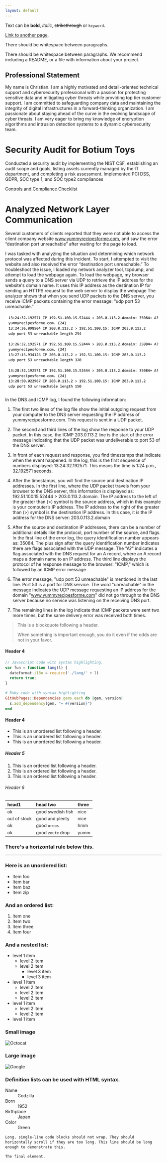 ```yaml
---
layout: default
---
```


Text can be **bold**, _italic_, ~~strikethrough~~ or `keyword`.

[Link to another page](./another-page.html).

There should be whitespace between paragraphs.

There should be whitespace between paragraphs. We recommend including a README, or a file with information about your project.

## Professional Statement

My name is Christian. I am a highly motivated and detail-oriented technical support and cybersecurity professional with a passion for protecting sensitive data and mitigating cyber threats while providing top tier customer support. I am committed to safeguarding company data and maintaining the integrity of digital infrastructures in a forward-thinking organization. I am passionate about staying ahead of the curve in the evolving landscape of cyber threats. I am very eager to bring my knowledge of encryption algorithms and intrusion detection systems to a dynamic cybersecurity team.


# Security Audit for Botium Toys

Conducted a security audit by implementing the NIST CSF, establishing an audit scope and goals, listing assets currently managed by the IT department, and completing a risk assessment. Implemented PCI DSS, GDPR, SOC type 1, and SOC type2 compliances

[Controls and Compliance Checklist](https://github.com/xtiannd/xtiannd.github.io/blob/main/Controls%20and%20compliance%20checklist.pdf)

# Analyzed Network Layer Communication

Several customers of clients reported that they were not able to access the client company website www.yummyrecipesforme.com, and saw the error “destination port unreachable” after waiting for the page to load. 

I was tasked with analyzing the situation and determining which network protocol was affected during this incident. To start, I attempted to visit the website and also received the error “destination port unreachable.” To troubleshoot the issue, I loaded my network analyzer tool, tcpdump, and attempt to load the webpage again. To load the webpage, my browser sends a query to a DNS server via UDP to retrieve the IP address for the website's domain name. It uses this IP address as the destination IP for sending an HTTPS request to the web server to display the webpage  The analyzer shows that when you send UDP packets to the DNS server, you receive ICMP packets containing the error message: “udp port 53 unreachable.” 

![image](LKXsnNIhT0e1mAz5AEvxog_d363c94e0a4f4a8b90b0be403f6ee1f1_mMBaLWLyXG2omYBcSdjuR8y5_S59zow1ZEPYdjNyJzA1B0r55nI9KmDosI8QHXcEwE51NxM3N5gNtMgSOyVDHyJVLZvZA7_jJtkzUKfxuqFUJPHs57vVVES-LbG5teR8eir4idaqsxFaYJhhVJZn-a_S-txb7zQNIZq07XESgSkqDHuzfvALfYk3.png)

In the DNS and ICMP log, I found the following information: 

1. The first two lines of the log file show the initial outgoing request from your computer to the DNS server requesting the IP address of yummyrecipesforme.com. This request is sent in a UDP packet.

1. The second and third lines of the log show the response to your UDP packet. In this case, the ICMP 203.0.113.2 line is the start of the error message indicating that the UDP packet was undeliverable to port 53 of the DNS server.

1. In front of each request and response, you find timestamps that indicate when the event happened. In the log, this is the first sequence of numbers displayed: 13:24:32.192571. This means the time is 1:24 p.m., 32.192571 seconds.

1. After the timestamps, you will find the source and destination IP addresses. In the first line, where the UDP packet travels from your browser to the DNS server, this information is displayed as: 192.51.100.15.52444 > 203.0.113.2.domain. The IP address to the left of the greater than (>) symbol is the source address, which in this example is your computer’s IP address. The IP address to the right of the greater than (>) symbol is the destination IP address. In this case, it is the IP address for the DNS server: 203.0.113.2.domain

1. After the source and destination IP addresses, there can be a number of additional details like the protocol, port number of the source, and flags. In the first line of the error log, the query identification number appears as: 35084. The plus sign after the query identification number indicates there are flags associated with the UDP message. The "A?" indicates a flag associated with the DNS request for an A record, where an A record maps a domain name to an IP address. The third line displays the protocol of he response message to the browser: "ICMP," which is followed by an ICMP error message

1. The error message, "udp port 53 unreachable" is mentioned in the last line. Port 53 is a port for DNS service. The word "unreachable" in the message indicates the UDP message requesting an IP address for the domain "www.yummyrecipesforme.com" did not go through to the DNS server because no service was listening on the receiving DNS port.

1. The remaining lines in the log indicate that ICMP packets were sent two more times, but the same delivery error was received both times. 


> This is a blockquote following a header.
>
> When something is important enough, you do it even if the odds are not in your favor.

#### Header 4

```js
// Javascript code with syntax highlighting.
var fun = function lang(l) {
  dateformat.i18n = require('./lang/' + l)
  return true;
}
```

```ruby
# Ruby code with syntax highlighting
GitHubPages::Dependencies.gems.each do |gem, version|
  s.add_dependency(gem, "= #{version}")
end
```

#### Header 4

*   This is an unordered list following a header.
*   This is an unordered list following a header.
*   This is an unordered list following a header.

##### Header 5

1.  This is an ordered list following a header.
2.  This is an ordered list following a header.
3.  This is an ordered list following a header.

###### Header 6

| head1        | head two          | three |
|:-------------|:------------------|:------|
| ok           | good swedish fish | nice  |
| out of stock | good and plenty   | nice  |
| ok           | good `oreos`      | hmm   |
| ok           | good `zoute` drop | yumm  |

### There's a horizontal rule below this.

* * *

### Here is an unordered list:

*   Item foo
*   Item bar
*   Item baz
*   Item zip

### And an ordered list:

1.  Item one
1.  Item two
1.  Item three
1.  Item four

### And a nested list:

- level 1 item
  - level 2 item
  - level 2 item
    - level 3 item
    - level 3 item
- level 1 item
  - level 2 item
  - level 2 item
  - level 2 item
- level 1 item
  - level 2 item
  - level 2 item
- level 1 item

### Small image

![Octocat](https://github.githubassets.com/images/icons/emoji/octocat.png)

### Large image

![Google](https://github.com/xtiannd/xtiannd.github.io/blob/main/Google%20Cybersecurity%20Certificate%20.jpg)


### Definition lists can be used with HTML syntax.

<dl>
<dt>Name</dt>
<dd>Godzilla</dd>
<dt>Born</dt>
<dd>1952</dd>
<dt>Birthplace</dt>
<dd>Japan</dd>
<dt>Color</dt>
<dd>Green</dd>
</dl>

```
Long, single-line code blocks should not wrap. They should horizontally scroll if they are too long. This line should be long enough to demonstrate this.
```

```
The final element.
```
